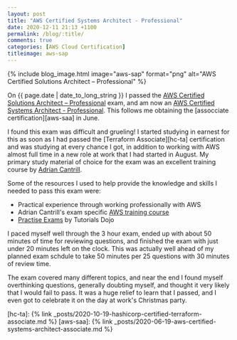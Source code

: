 ```yaml
---
layout: post
title: "AWS Certified Systems Architect - Professional"
date: 2020-12-11 21:13 +1100
permalink: /blog/:title/
comments: true
categories: [AWS Cloud Certification]
titleimage: aws-sap
---
```


{% include blog_image.html image="aws-sap" format="png" alt="AWS Certified Solutions Architect – Professional" %}

On {{ page.date | date_to_long_string }} I passed the [AWS Certified Solutions Architect – Professional][aws-sap-exam] exam, and am now an [AWS Certified Systems Architect - Professional][aws-sap-cert]. This follows me obtaining the [assocciate certification][aws-saa] in June.

I found this exam was difficult and grueling! I started studying in earnest for this as soon as I had passed the [Terraform Associate][hc-ta] certification and was studying at every chance I got, in addition to working with AWS almost full time in a new role at work that I had started in August. My primary study material of choice for the exam was an excellent training course by [Adrian Cantrill][cantrill].

Some of the resources I used to help provide the knowledge and skills I needed to pass this exam were:

* Practical experience through working professionally with AWS
* Adrian Cantrill's exam specific [AWS training course][cantrill-sap-course]
* [Practise Exams][tutorialsdojo-sap] by Tutorials Dojo

I paced myself well through the 3 hour exam, ended up with about 50 minutes of time for reviewing questions, and finished the exam with just under 20 minutes left on the clock. This was actually well ahead of my planned exam schdule to take 50 minutes per 25 questions with 30 minutes of review time.

The exam covered many different topics, and near the end I found myself overthinking questions, generally doubting myself, and thought it very likely that I would fail to pass. It was a huge relief to learn that I passed, and I even got to celebrate it on the day at work's Christmas party.

[aws-sap-exam]: https://aws.amazon.com/certification/certified-solutions-architect-professional/
[aws-sap-cert]: https://www.credly.com/badges/1d63df44-9258-41e4-82cf-975f8202ae88
[cantrill]: https://learn.cantrill.io/
[cantrill-sap-course]: https://learn.cantrill.io/p/aws-certified-solutions-architect-professional
[tutorialsdojo-sap]: https://portal.tutorialsdojo.com/courses/aws-certified-solutions-architect-professional-practice-exams/
[hc-ta]: {% link _posts/2020-10-19-hashicorp-certified-terraform-associate.md %}
[aws-saa]: {% link _posts/2020-06-19-aws-certified-systems-architect-associate.md %}

